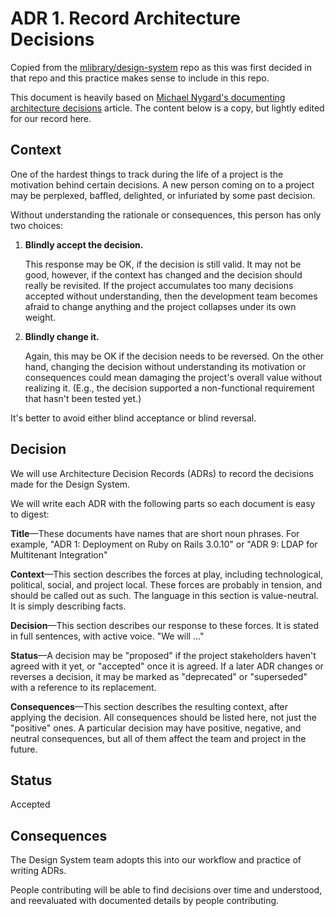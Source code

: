 # ADR 1. Record Architecture Decisions

Copied from the [mlibrary/design-system](https://github.com/mlibrary/design-system/blob/c6dc975ba0ab9696d52fb679dca032cfdd8bbd9d/decisions/0001-record-architecture-decisions.md) repo as this was first decided in that repo and this practice makes sense to include in this repo.

This document is heavily based on [Michael Nygard's documenting architecture decisions](https://cognitect.com/blog/2011/11/15/documenting-architecture-decisions) article. The content below is a copy, but lightly edited for our record here.

## Context

One of the hardest things to track during the life of a project is the motivation behind certain decisions. A new person coming on to a project may be perplexed, baffled, delighted, or infuriated by some past decision.

Without understanding the rationale or consequences, this person has only two choices:

1. **Blindly accept the decision.**

   This response may be OK, if the decision is still valid. It may not be good, however, if the context has changed and the decision should really be revisited. If the project accumulates too many decisions accepted without understanding, then the development team becomes afraid to change anything and the project collapses under its own weight.

2. **Blindly change it.**

   Again, this may be OK if the decision needs to be reversed. On the other hand, changing the decision without understanding its motivation or consequences could mean damaging the project's overall value without realizing it. (E.g., the decision supported a non-functional requirement that hasn't been tested yet.)

It's better to avoid either blind acceptance or blind reversal.

## Decision

We will use Architecture Decision Records (ADRs) to record the decisions made for the Design System.

We will write each ADR with the following parts so each document is easy to digest:

**Title**—These documents have names that are short noun phrases. For example, "ADR 1: Deployment on Ruby on Rails 3.0.10" or "ADR 9: LDAP for Multitenant Integration"

**Context**—This section describes the forces at play, including technological, political, social, and project local. These forces are probably in tension, and should be called out as such. The language in this section is value-neutral. It is simply describing facts.

**Decision**—This section describes our response to these forces. It is stated in full sentences, with active voice. "We will …"

**Status**—A decision may be "proposed" if the project stakeholders haven't agreed with it yet, or "accepted" once it is agreed. If a later ADR changes or reverses a decision, it may be marked as "deprecated" or "superseded" with a reference to its replacement.

**Consequences**—This section describes the resulting context, after applying the decision. All consequences should be listed here, not just the "positive" ones. A particular decision may have positive, negative, and neutral consequences, but all of them affect the team and project in the future.

## Status

Accepted

## Consequences

The Design System team adopts this into our workflow and practice of writing ADRs.

People contributing will be able to find decisions over time and understood, and reevaluated with documented details by people contributing.
